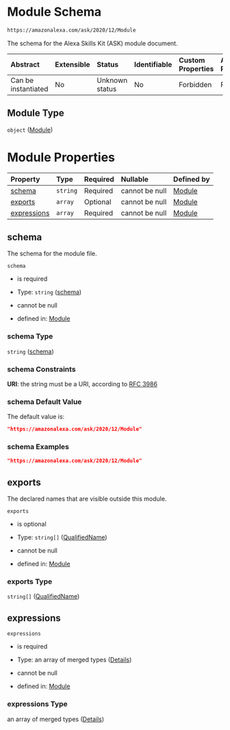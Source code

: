 # Module Schema

```txt
https://amazonalexa.com/ask/2020/12/Module
```

The schema for the Alexa Skills Kit (ASK) module document.

| Abstract            | Extensible | Status         | Identifiable | Custom Properties | Additional Properties | Access Restrictions | Defined In                                                      |
| :------------------ | :--------- | :------------- | :----------- | :---------------- | :-------------------- | :------------------ | :-------------------------------------------------------------- |
| Can be instantiated | No         | Unknown status | No           | Forbidden         | Forbidden             | none                | [Module.json](../../schemas/Module.json "open original schema") |

## Module Type

`object` ([Module](module.md))

# Module Properties

| Property                    | Type     | Required | Nullable       | Defined by                                                                                                      |
| :-------------------------- | :------- | :------- | :------------- | :-------------------------------------------------------------------------------------------------------------- |
| [schema](#schema)           | `string` | Required | cannot be null | [Module](module-properties-schema.md "https://amazonalexa.com/ask/2020/12/Module#/properties/schema")           |
| [exports](#exports)         | `array`  | Optional | cannot be null | [Module](module-properties-exports.md "https://amazonalexa.com/ask/2020/12/Module#/properties/exports")         |
| [expressions](#expressions) | `array`  | Required | cannot be null | [Module](module-properties-expressions.md "https://amazonalexa.com/ask/2020/12/Module#/properties/expressions") |

## schema

The schema for the module file.

`schema`

*   is required

*   Type: `string` ([schema](module-properties-schema.md))

*   cannot be null

*   defined in: [Module](module-properties-schema.md "https://amazonalexa.com/ask/2020/12/Module#/properties/schema")

### schema Type

`string` ([schema](module-properties-schema.md))

### schema Constraints

**URI**: the string must be a URI, according to [RFC 3986](https://tools.ietf.org/html/rfc3986 "check the specification")

### schema Default Value

The default value is:

```json
"https://amazonalexa.com/ask/2020/12/Module"
```

### schema Examples

```json
"https://amazonalexa.com/ask/2020/12/Module"
```

## exports

The declared names that are visible outside this module.

`exports`

*   is optional

*   Type: `string[]` ([QualifiedName](actiondeclaration-properties-qualifiedname.md))

*   cannot be null

*   defined in: [Module](module-properties-exports.md "https://amazonalexa.com/ask/2020/12/Module#/properties/exports")

### exports Type

`string[]` ([QualifiedName](actiondeclaration-properties-qualifiedname.md))

## expressions



`expressions`

*   is required

*   Type: an array of merged types ([Details](module-properties-expressions-items.md))

*   cannot be null

*   defined in: [Module](module-properties-expressions.md "https://amazonalexa.com/ask/2020/12/Module#/properties/expressions")

### expressions Type

an array of merged types ([Details](module-properties-expressions-items.md))
